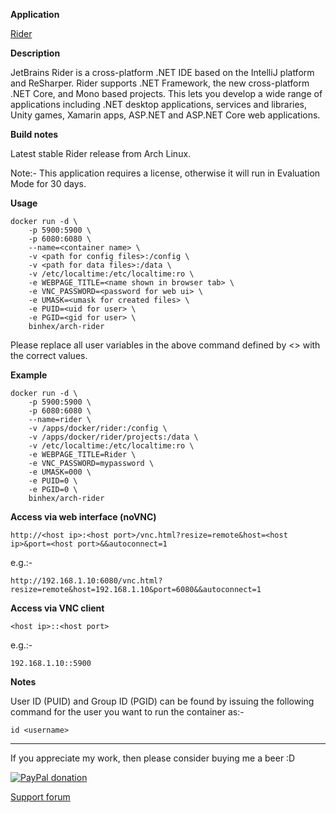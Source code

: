 **Application**

[Rider](https://www.jetbrains.com/rider/)

**Description**

JetBrains Rider is a cross-platform .NET IDE based on the IntelliJ platform and ReSharper. Rider supports .NET Framework, the new cross-platform .NET Core, and Mono based projects. This lets you develop a wide range of applications including .NET desktop applications, services and libraries, Unity games, Xamarin apps, ASP.NET and ASP.NET Core web applications.

**Build notes**

Latest stable Rider release from Arch Linux.

Note:- This application requires a license, otherwise it will run in Evaluation Mode for 30 days.

**Usage**
```
docker run -d \
    -p 5900:5900 \
    -p 6080:6080 \
    --name=<container name> \
    -v <path for config files>:/config \
    -v <path for data files>:/data \
    -v /etc/localtime:/etc/localtime:ro \
    -e WEBPAGE_TITLE=<name shown in browser tab> \
    -e VNC_PASSWORD=<password for web ui> \
    -e UMASK=<umask for created files> \
    -e PUID=<uid for user> \
    -e PGID=<gid for user> \
    binhex/arch-rider
```

Please replace all user variables in the above command defined by <> with the correct values.

**Example**
```
docker run -d \
    -p 5900:5900 \
    -p 6080:6080 \
    --name=rider \
    -v /apps/docker/rider:/config \
    -v /apps/docker/rider/projects:/data \
    -v /etc/localtime:/etc/localtime:ro \
    -e WEBPAGE_TITLE=Rider \
    -e VNC_PASSWORD=mypassword \
    -e UMASK=000 \
    -e PUID=0 \
    -e PGID=0 \
    binhex/arch-rider
```

**Access via web interface (noVNC)**

`http://<host ip>:<host port>/vnc.html?resize=remote&host=<host ip>&port=<host port>&&autoconnect=1`

e.g.:-

`http://192.168.1.10:6080/vnc.html?resize=remote&host=192.168.1.10&port=6080&&autoconnect=1`

**Access via VNC client**

`<host ip>::<host port>`

e.g.:-

`192.168.1.10::5900`

**Notes**

User ID (PUID) and Group ID (PGID) can be found by issuing the following command for the user you want to run the container as:-

```
id <username>
```
___
If you appreciate my work, then please consider buying me a beer  :D

[![PayPal donation](https://www.paypal.com/en_US/i/btn/btn_donate_SM.gif)](https://www.paypal.com/cgi-bin/webscr?cmd=_s-xclick&hosted_button_id=MM5E27UX6AUU4)

[Support forum](https://lime-technology.com/forums/topic/62598-support-binhex-rider/)